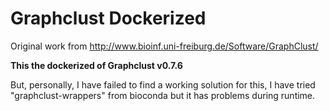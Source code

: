# Graphclust Dockerized

Original work from http://www.bioinf.uni-freiburg.de/Software/GraphClust/

**This the dockerized of Graphclust v0.7.6**

But, personally, I have failed to find a working solution for this, I have tried "graphclust-wrappers" from bioconda but it has problems during runtime.
